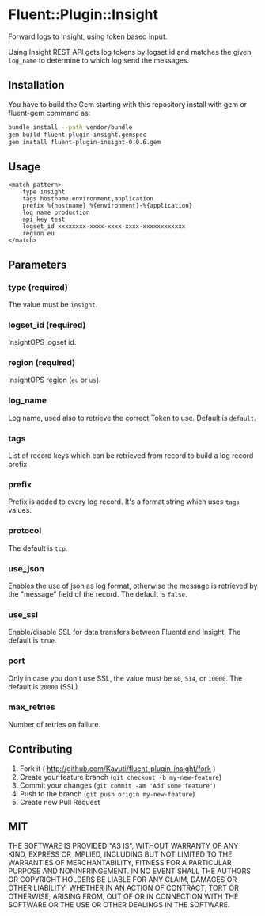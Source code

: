 # Fluent::Plugin::Insight
Forward logs to Insight, using token based input.

Using Insight REST API gets log tokens by logset id and matches the given `log_name` to determine to which log send the messages.

## Installation
You have to build the Gem starting with this repository
install with gem or fluent-gem command as:
```sh
bundle install --path vendor/bundle
gem build fluent-plugin-insight.gemspec 
gem install fluent-plugin-insight-0.0.6.gem
```
## Usage

```
<match pattern>
    type insight
    tags hostname,environment,application
    prefix %{hostname} %{environment}-%{application}
    log_name production
    api_key test
    logset_id xxxxxxxx-xxxx-xxxx-xxxx-xxxxxxxxxxxx
    region eu
</match>
```

## Parameters

### type (required)
The value must be `insight`.

### logset_id (required)
InsightOPS logset id.

### region (required)
InsightOPS region (`eu` or `us`).

### log_name
Log name, used also to retrieve the correct Token to use. Default is `default`.

### tags
List of record keys which can be retrieved from record to build a log record prefix.

### prefix
Prefix is added to every log record. It's a format string which uses `tags` values.

### protocol
The default is `tcp`.

### use_json
Enables the use of json as log format, otherwise the message is retrieved by the "message" field of the record. The default is `false`.

### use_ssl
Enable/disable SSL for data transfers between Fluentd and Insight. The default is `true`.

### port
Only in case you don't use SSL, the value must be `80`, `514`, or `10000`. The default is `20000` (SSL)

### max_retries
Number of retries on failure.

## Contributing

1. Fork it ( http://github.com/Kavuti/fluent-plugin-insight/fork )
2. Create your feature branch (`git checkout -b my-new-feature`)
3. Commit your changes (`git commit -am 'Add some feature'`)
4. Push to the branch (`git push origin my-new-feature`)
5. Create new Pull Request

## MIT
THE SOFTWARE IS PROVIDED "AS IS", WITHOUT WARRANTY OF ANY KIND, EXPRESS OR
IMPLIED, INCLUDING BUT NOT LIMITED TO THE WARRANTIES OF MERCHANTABILITY,
FITNESS FOR A PARTICULAR PURPOSE AND NONINFRINGEMENT. IN NO EVENT SHALL THE
AUTHORS OR COPYRIGHT HOLDERS BE LIABLE FOR ANY CLAIM, DAMAGES OR OTHER
LIABILITY, WHETHER IN AN ACTION OF CONTRACT, TORT OR OTHERWISE, ARISING FROM,
OUT OF OR IN CONNECTION WITH THE SOFTWARE OR THE USE OR OTHER DEALINGS IN
THE SOFTWARE.
